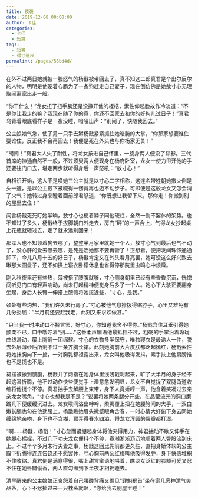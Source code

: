```yaml
---
title: 夜袭
date: 2019-12-08 00:00:00
author: 卡佳
categories: 
  - 卡佳
  - 短篇
tags: 
  - 短篇
  - 得寸进尺
permalink: /pages/53bd4d/
---
```


在外不过两日她就被一脸怒气的杨戬被带回去了，真不知这二郎真君是个出尔反尔的人物，明明是他硬着心肠为了一条狗赶走自己妻子，现在倒仿佛是她敖寸心无理取闹离家出走一般。

<!-- more -->

“你干什么！”龙女扭了扭手腕还是没挣开他的桎梏，索性仰起脸故作冷淡道：“不是你让我走的嘛？我现在随了你的意，你还不回家去和你的好狗儿过日子！”真君乌青着眼底看样子是一夜没睡，喑哑出声：“别闹了，快随我回去。”

公主娘娘气急，使了另一只手去掰杨戬紧紧抓住她皓腕的大掌，“你那家想要谁住要谁住，反正我不会再回去！我便是死在外头也与你杨家无关！”

“胡闹！”真君大人失了耐性，将龙女按进自己怀里，一旋身两人便没了踪影。三代首席的神通自然不一般，不过须臾两人便现身在杨府卧室，龙女一使力甩开他的手还要往门口去，堪走两步就听得身后一声怒吼：“敖寸心！”

自相识开始，这人不是唤她三公主就是以寸心二字相称，这连名带姓朝她撒火倒是头一遭，是以公主殿下被喊得一愣竟再也迈不动步子。可即便是这般龙女又怎会消了火气？她转过身来瞪着面前郎君怒道，“你既想让我留下来，那你走！你搬到别的屋里去住！”

闻言杨戬死死盯她半晌，敖寸心也梗着脖子同他硬杠，全然一副不罢休的架势。也不知过了多久，杨戬终于拔脚朝门外走去，房门“砰”的一声合上，气得龙女抄起桌上花瓶就砸过去，走了就永远别回来！

那浑人也不知领着狗去哪了，整整半月家里就她一个人，敖寸心气到最后也气不动了，没心肝的爱去哪去哪，是死是活她都不要再管了！正想着，便把发间珠饰通通卸下，今儿八月十五的好日子，杨戬肯定又在外头看月亮罢，她可没这么好兴致去瞅那大圆盘子，还不如换上寝衣卧榻休息也省得停那院里虫鸣心中烦躁。

刚入秋夜里还有些热，薄被搭了腰腹就够，寸心侧身朝里已经有些昏昏沉沉，恍惚间听见门口有轻声响动，尚未打起精神便觉身后多了一个人。她心下大骇正要翻身坐起，身后人长臂一伸搭上腰侧将她揽近些，“寸心，是我。”

颈处有些灼热，“我们许久未行房了。”寸心被他气息撩拨得缩脖子，心里又难免有几分委屈：“半月前还要赶我走，此刻又来求欢做甚。”

“只当我一时冲动口不择言罢，好寸心，你知道我舍不得你。”杨戬含住耳垂引得她颤栗不已，口中嘤咛着“别……”这番柔声媚语他最抵挡不过，粗砺的手掌沿着玲珑曲线滑动，覆上胸前一团绵软。寸心的衣物多半保守，唯独寝衣是最诱人一件，脱去外层薄纱后所剩不过一条齐胸长裙。此刻她胸前大片皮肤都泛起嫣红，杨戬索性将她抹胸向下一扯，一对胸乳都袒露出来，龙女叫他吸得发抖，素手扶上他肩膀推也不是揽也不是。

裙摆被掀到腰腹，杨戬并了两指在她身体里浅浅戳刺起来，旷了大半月的身子经不起这番折腾，他不过动作快些便觉手上湿意愈发明显，龙女不自觉拢了双腿甬道收缩将他搅个不停。真君抽手去解腰上束带，身下人竟娇哼一声，他含着笑凑过去亲亲龙女嘴角，“寸心也想我是不是？”说罢将她两条腿分开些，在晶莹流光的洞口磨蹭几下便缓缓沉进去。龙女喉间溢出呻吟，柔荑覆上扣在她腰胯间的大手，一双白嫩长腿也勾在他劲腰上。杨戬瞧她眉头微蹙眼角含春，一时心情大好俯下身去同她缠绵地亲吻，身下也不含糊，顶弄得春水四溢，将龙女浑圆的臀瓣都打湿。

“啊……杨戬，杨戬！”寸心忽而紧绷起身体将他夹得用力，神君抽动不歇又伸手在她腿心揉捏，不过几下功夫龙女便抖个不停，春潮淅淅沥沥地顺着两人臀股流到床上。不过半个多月未行夫妻之事，杨戬这回比先前都更久些，直把身娇体软的公主殿下折腾得连连告饶还不愿罢休，寸心胸前两朵红梅叫他吸得发肿，身下快感堆积不住收缩。真君倒是满意得很，嘴上甜言蜜语地哄着，瞧龙女泛红的脸颊可爱又忍不住在她唇瓣偷香，两人直勾缠到下半夜才相拥睡去。

清早醒来的公主娘娘正哀怨着自己腰酸背痛又瞧见“罪魁祸首”坐在案几旁神清气爽品茶，心下不忿扯过来一只枕头就砸，“你给我去别屋里睡！”
